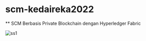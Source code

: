 # scm-kedaireka2022 

** SCM Berbasis Private Blockchain dengan Hyperledger Fabric

![ss1](https://github.com/miranabila/scm-kedaireka2022/assets/90373676/1a1b155e-57ef-48d5-a52a-99fd26a3d242)
